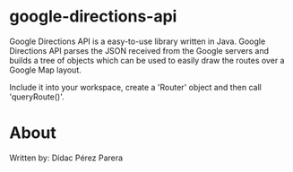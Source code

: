 google-directions-api
=====================

Google Directions API is a easy-to-use library written in Java. Google Directions API
parses the JSON received from the Google servers and builds a tree of objects which
can be used to easily draw the routes over a Google Map layout.

Include it into your workspace, create a 'Router' object and then call 'queryRoute()'.

About
=====

Written by: Dídac Pérez Parera
